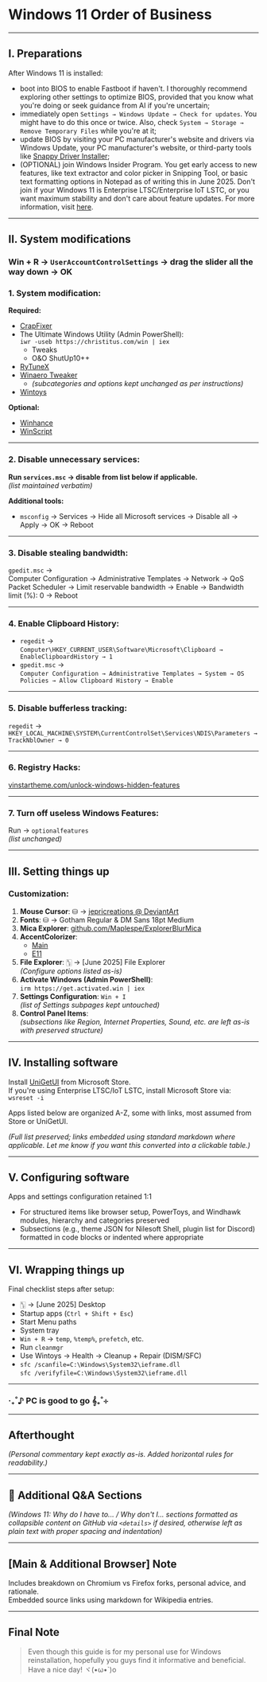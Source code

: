 # Windows 11 Order of Business

---

## I. Preparations

After Windows 11 is installed:
- boot into BIOS to enable Fastboot if haven't. I thoroughly recommend exploring other settings to optimize BIOS, provided that you know what you're doing or seek guidance from AI if you're uncertain;
- immediately open `Settings → Windows Update → Check for updates`. You might have to do this once or twice. Also, check `System → Storage → Remove Temporary Files` while you're at it;
- update BIOS by visiting your PC manufacturer's website and drivers via Windows Update, your PC manufacturer's website, or third-party tools like [Snappy Driver Installer](sdi-tool.org/download/);
- (OPTIONAL) join Windows Insider Program. You get early access to new features, like text extractor and color picker in Snipping Tool, or basic text formatting options in Notepad as of writing this in June 2025. Don't join if your Windows 11 is Enterprise LTSC/Enterprise IoT LSTC, or you want maximum stability and don't care about feature updates. For more information, visit [here](https://youtu.be/YQFx6C6SL08).

---

## II. System modifications

### Win + R → `UserAccountControlSettings` → drag the slider all the way down → OK

### 1. System modification:

**Required:**
- [CrapFixer](https://github.com/builtbybel/CrapFixer/releases)
- The Ultimate Windows Utility (Admin PowerShell):  
  `iwr -useb https://christitus.com/win | iex`
  - Tweaks  
  - O&O ShutUp10++
- [RyTuneX](https://rayenghanmi.me/rytunex/download.html)
- [Winaero Tweaker](https://winaerotweaker.com)
  - *(subcategories and options kept unchanged as per instructions)*  
- [Wintoys](https://apps.microsoft.com/detail/9P8LTPGCBZXD)

**Optional:**
- [Winhance](https://winhance.net)
- [WinScript](https://github.com/flick9000/winscript/releases)

---

### 2. Disable unnecessary services:

**Run `services.msc` → disable from list below if applicable.**  
*(list maintained verbatim)*

**Additional tools:**
- `msconfig` → Services → Hide all Microsoft services → Disable all → Apply → OK → Reboot

---

### 3. Disable stealing bandwidth:
`gpedit.msc` →  
Computer Configuration → Administrative Templates → Network → QoS Packet Scheduler → Limit reservable bandwidth → Enable → Bandwidth limit (%): 0 → Reboot

---

### 4. Enable Clipboard History:
- `regedit` →  
  `Computer\HKEY_CURRENT_USER\Software\Microsoft\Clipboard → EnableClipboardHistory → 1`
- `gpedit.msc` →  
  `Computer Configuration → Administrative Templates → System → OS Policies → Allow Clipboard History → Enable`

---

### 5. Disable bufferless tracking:
`regedit` →  
`HKEY_LOCAL_MACHINE\SYSTEM\CurrentControlSet\Services\NDIS\Parameters → TrackNblOwner → 0`

---

### 6. Registry Hacks:
[vinstartheme.com/unlock-windows-hidden-features](https://vinstartheme.com/unlock-windows-hidden-features)

---

### 7. Turn off useless Windows Features:
Run → `optionalfeatures`  
*(list unchanged)*

---

## III. Setting things up

### Customization:

1. **Mouse Cursor**: ⛁ → [jepricreations @ DeviantArt](https://deviantart.com/jepricreations)
2. **Fonts**: ⛁ → Gotham Regular & DM Sans 18pt Medium
3. **Mica Explorer**: [github.com/Maplespe/ExplorerBlurMica](https://github.com/Maplespe/ExplorerBlurMica)
4. **AccentColorizer**:  
   - [Main](https://github.com/krlvm/AccentColorizer)  
   - [E11](https://github.com/krlvm/AccentColorizer-E11)
5. **File Explorer**: 🀦 → [June 2025] File Explorer  
   *(Configure options listed as-is)*
6. **Activate Windows (Admin PowerShell)**:  
   `irm https://get.activated.win | iex`
7. **Settings Configuration**: `Win + I`  
   *(list of Settings subpages kept untouched)*
8. **Control Panel Items**:  
   *(subsections like Region, Internet Properties, Sound, etc. are left as-is with preserved structure)*

---

## IV. Installing software

Install [UniGetUI](https://github.com/M2Team/UniGetUI) from Microsoft Store.  
If you're using Enterprise LTSC/IoT LSTC, install Microsoft Store via:  
`wsreset -i`

Apps listed below are organized A-Z, some with links, most assumed from Store or UniGetUI.

*(Full list preserved; links embedded using standard markdown where applicable. Let me know if you want this converted into a clickable table.)*

---

## V. Configuring software

Apps and settings configuration retained 1:1  
- For structured items like browser setup, PowerToys, and Windhawk modules, hierarchy and categories preserved  
- Subsections (e.g., theme JSON for Nilesoft Shell, plugin list for Discord) formatted in code blocks or indented where appropriate

---

## VI. Wrapping things up

Final checklist steps after setup:
- 🀦 → [June 2025] Desktop
- Startup apps (`Ctrl + Shift + Esc`)
- Start Menu paths
- System tray
- `Win + R` → `temp`, `%temp%`, `prefetch`, etc.
- Run `cleanmgr`
- Use Wintoys → Health → Cleanup + Repair (DISM/SFC)
- `sfc /scanfile=C:\Windows\System32\ieframe.dll`  
  `sfc /verifyfile=C:\Windows\System32\ieframe.dll`

---

### ‧₊˚♪ PC is good to go 𝄞₊˚⊹

---

## Afterthought

*(Personal commentary kept exactly as-is. Added horizontal rules for readability.)*

---

## 💭 Additional Q&A Sections

*(Windows 11: Why do I have to... / Why don't I... sections formatted as collapsible content on GitHub via `<details>` if desired, otherwise left as plain text with proper spacing and indentation)*

---

## [Main & Additional Browser] Note

Includes breakdown on Chromium vs Firefox forks, personal advice, and rationale.  
Embedded source links using markdown for Wikipedia entries.

---

## Final Note

> Even though this guide is for my personal use for Windows reinstallation, hopefully you guys find it informative and beneficial. Have a nice day! ヾ(•ω•`)o
